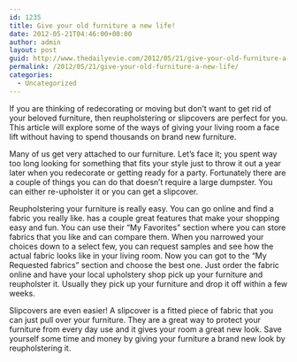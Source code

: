 ```yaml
---
id: 1235
title: Give your old furniture a new life!
date: 2012-05-21T04:46:00+00:00
author: admin
layout: post
guid: http://www.thedailyevie.com/2012/05/21/give-your-old-furniture-a-new-life/
permalink: /2012/05/21/give-your-old-furniture-a-new-life/
categories:
  - Uncategorized
---
```

If you are thinking of redecorating or moving but don’t want to get rid of your beloved furniture, then reupholstering or slipcovers are perfect for you. This article will explore some of the ways of giving your living room a face lift without having to spend thousands on brand new furniture.

Many of us get very attached to our furniture. Let’s face it; you spent way too long looking for something that fits your style just to throw it out a year later when you redecorate or getting ready for a party. Fortunately there are a couple of things you can do that doesn’t require a large dumpster. You can either re-upholster it or you can get a slipcover.

Reupholstering your furniture is really easy. You can go online and find a fabric you really like. has a couple great features that make your shopping easy and fun. You can use their “My Favorites” section where you can store fabrics that you like and can compare them. When you narrowed your choices down to a select few, you can request samples and see how the actual fabric looks like in your living room. Now you can got to the “My Requested fabrics” section and choose the best one. Just order the fabric online and have your local upholstery shop pick up your furniture and reupholster it. Usually they pick up your furniture and drop it off within a few weeks.

Slipcovers are even easier! A slipcover is a fitted piece of fabric that you can just pull over your furniture. They are a great way to protect your furniture from every day use and it gives your room a great new look. Save yourself some time and money by giving your furniture a brand new look by reupholstering it.